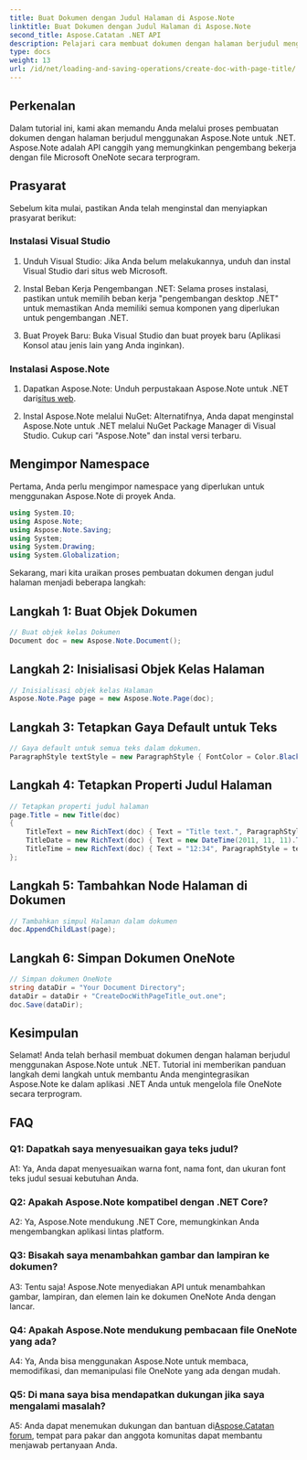 ```yaml
---
title: Buat Dokumen dengan Judul Halaman di Aspose.Note
linktitle: Buat Dokumen dengan Judul Halaman di Aspose.Note
second_title: Aspose.Catatan .NET API
description: Pelajari cara membuat dokumen dengan halaman berjudul menggunakan Aspose.Note untuk .NET. Ikuti panduan langkah demi langkah kami untuk integrasi yang lancar.
type: docs
weight: 13
url: /id/net/loading-and-saving-operations/create-doc-with-page-title/
---
```

## Perkenalan

Dalam tutorial ini, kami akan memandu Anda melalui proses pembuatan dokumen dengan halaman berjudul menggunakan Aspose.Note untuk .NET. Aspose.Note adalah API canggih yang memungkinkan pengembang bekerja dengan file Microsoft OneNote secara terprogram.

## Prasyarat

Sebelum kita mulai, pastikan Anda telah menginstal dan menyiapkan prasyarat berikut:

### Instalasi Visual Studio

1. Unduh Visual Studio: Jika Anda belum melakukannya, unduh dan instal Visual Studio dari situs web Microsoft.

2. Instal Beban Kerja Pengembangan .NET: Selama proses instalasi, pastikan untuk memilih beban kerja "pengembangan desktop .NET" untuk memastikan Anda memiliki semua komponen yang diperlukan untuk pengembangan .NET.

3. Buat Proyek Baru: Buka Visual Studio dan buat proyek baru (Aplikasi Konsol atau jenis lain yang Anda inginkan).

### Instalasi Aspose.Note

1.  Dapatkan Aspose.Note: Unduh perpustakaan Aspose.Note untuk .NET dari[situs web](https://releases.aspose.com/note/net/).

2. Instal Aspose.Note melalui NuGet: Alternatifnya, Anda dapat menginstal Aspose.Note untuk .NET melalui NuGet Package Manager di Visual Studio. Cukup cari "Aspose.Note" dan instal versi terbaru.

## Mengimpor Namespace

Pertama, Anda perlu mengimpor namespace yang diperlukan untuk menggunakan Aspose.Note di proyek Anda.

```csharp
using System.IO;
using Aspose.Note;
using Aspose.Note.Saving;
using System;
using System.Drawing;
using System.Globalization;
```

Sekarang, mari kita uraikan proses pembuatan dokumen dengan judul halaman menjadi beberapa langkah:

## Langkah 1: Buat Objek Dokumen

```csharp
// Buat objek kelas Dokumen
Document doc = new Aspose.Note.Document();
```

## Langkah 2: Inisialisasi Objek Kelas Halaman

```csharp
// Inisialisasi objek kelas Halaman
Aspose.Note.Page page = new Aspose.Note.Page(doc);
```

## Langkah 3: Tetapkan Gaya Default untuk Teks

```csharp
// Gaya default untuk semua teks dalam dokumen.
ParagraphStyle textStyle = new ParagraphStyle { FontColor = Color.Black, FontName = "Arial", FontSize = 10 };
```

## Langkah 4: Tetapkan Properti Judul Halaman

```csharp
// Tetapkan properti judul halaman
page.Title = new Title(doc)
{
    TitleText = new RichText(doc) { Text = "Title text.", ParagraphStyle = textStyle },
    TitleDate = new RichText(doc) { Text = new DateTime(2011, 11, 11).ToString("D", CultureInfo.InvariantCulture), ParagraphStyle = textStyle },
    TitleTime = new RichText(doc) { Text = "12:34", ParagraphStyle = textStyle }
};
```

## Langkah 5: Tambahkan Node Halaman di Dokumen

```csharp
// Tambahkan simpul Halaman dalam dokumen
doc.AppendChildLast(page);
```

## Langkah 6: Simpan Dokumen OneNote

```csharp
// Simpan dokumen OneNote
string dataDir = "Your Document Directory";
dataDir = dataDir + "CreateDocWithPageTitle_out.one";
doc.Save(dataDir);
```

## Kesimpulan

Selamat! Anda telah berhasil membuat dokumen dengan halaman berjudul menggunakan Aspose.Note untuk .NET. Tutorial ini memberikan panduan langkah demi langkah untuk membantu Anda mengintegrasikan Aspose.Note ke dalam aplikasi .NET Anda untuk mengelola file OneNote secara terprogram.

## FAQ

### Q1: Dapatkah saya menyesuaikan gaya teks judul?

A1: Ya, Anda dapat menyesuaikan warna font, nama font, dan ukuran font teks judul sesuai kebutuhan Anda.

### Q2: Apakah Aspose.Note kompatibel dengan .NET Core?

A2: Ya, Aspose.Note mendukung .NET Core, memungkinkan Anda mengembangkan aplikasi lintas platform.

### Q3: Bisakah saya menambahkan gambar dan lampiran ke dokumen?

A3: Tentu saja! Aspose.Note menyediakan API untuk menambahkan gambar, lampiran, dan elemen lain ke dokumen OneNote Anda dengan lancar.

### Q4: Apakah Aspose.Note mendukung pembacaan file OneNote yang ada?

A4: Ya, Anda bisa menggunakan Aspose.Note untuk membaca, memodifikasi, dan memanipulasi file OneNote yang ada dengan mudah.

### Q5: Di mana saya bisa mendapatkan dukungan jika saya mengalami masalah?

 A5: Anda dapat menemukan dukungan dan bantuan di[Aspose.Catatan forum](https://forum.aspose.com/c/note/28), tempat para pakar dan anggota komunitas dapat membantu menjawab pertanyaan Anda.